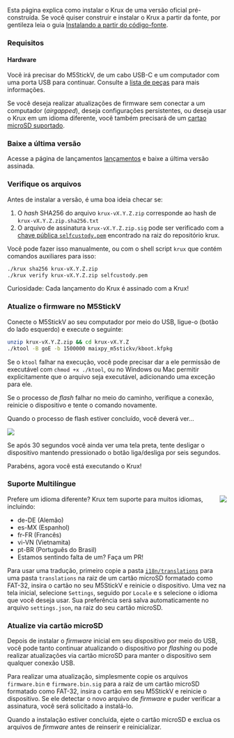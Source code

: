 Esta página explica como instalar o Krux de uma versão oficial pré-construída. Se você quiser construir e instalar o Krux a partir da fonte, por gentileza leia o guia [Instalando a partir do código-fonte](../installing-from-source).

### Requisitos
#### Hardware

Você irá precisar do M5StickV, de um cabo USB-C e um computador com uma porta USB para continuar. Consulte a [lista de peças](../../parts) para mais informações.

Se você deseja realizar atualizações de firmware sem conectar a um computador (_airgapped_), deseja configurações persistentes, ou deseja usar o Krux em um idioma diferente, você também precisará de um [cartao microSD suportado](https://github.com/m5stack/m5-docs/blob/master/docs/en/core/m5stickv.md#tf-cardmicrosd-test).

### Baixe a última versão
Acesse a página de lançamentos [lançamentos](https://github.com/selfcustody/krux/releases) e baixe a última versão assinada.

### Verifique os arquivos
Antes de instalar a versão, é uma boa ideia checar se:

1. O _hash_ SHA256 do arquivo `krux-vX.Y.Z.zip` corresponde ao hash de `krux-vX.Y.Z.zip.sha256.txt`
2. O arquivo de assinatura `krux-vX.Y.Z.zip.sig` pode ser verificado com a [chave pública `selfcustody.pem`](https://github.com/selfcustody/krux/blob/main/selfcustody.pem) encontrado na raiz do repositório krux.

Você pode fazer isso manualmente, ou com o shell script `krux` que contém comandos auxiliares para isso:

```bash
./krux sha256 krux-vX.Y.Z.zip
./krux verify krux-vX.Y.Z.zip selfcustody.pem
```

Curiosidade: Cada lançamento do Krux é assinado com a Krux!

### Atualize o firmware no M5StickV
Conecte o M5StickV ao seu computador por meio do USB, ligue-o (botão do lado esquerdo) e execute o seguinte:

```bash
unzip krux-vX.Y.Z.zip && cd krux-vX.Y.Z
./ktool -B goE -b 1500000 maixpy_m5stickv/kboot.kfpkg
```

Se o `ktool` falhar na execução, você pode precisar dar a ele permissão de executável com `chmod +x ./ktool`, ou no Windows ou Mac permitir explicitamente que o arquivo seja executável, adicionando uma exceção para ele.

Se o processo de _flash_ falhar no meio do caminho, verifique a conexão, reinicie o dispositivo e tente o comando novamente.

Quando o processo de flash estiver concluído, você deverá ver...

<img src="../../img/logo-150.png">

Se após 30 segundos você ainda ver uma tela preta, tente desligar o dispositivo mantendo pressionado o botão liga/desliga por seis segundos.

Parabéns, agora você está executando o Krux!

### Suporte Multilíngue
<img src="../../img/login-locale-de-de-150.png" align="right">

Prefere um idioma diferente? Krux tem suporte para muitos idiomas, incluindo:


- de-DE (Alemão)
- es-MX (Espanhol)
- fr-FR (Francês)
- vi-VN (Vietnamita)
- pt-BR (Português do Brasil)
- Estamos sentindo falta de um? Faça um PR!

Para usar uma tradução, primeiro copie a pasta [`i18n/translations`](https://github.com/selfcustody/krux/tree/main/i18n/translations) para uma pasta `translations` na raiz de um cartão microSD formatado como FAT-32, insira o cartão no seu M5StickV e reinicie o dispositivo. Uma vez na tela inicial, selecione `Settings`, seguido por `Locale` e s selecione o idioma que você deseja usar. Sua preferência será salva automaticamente no arquivo `settings.json`, na raiz do seu cartão microSD.

### Atualize via cartão microSD
Depois de instalar o _firmware_ inicial em seu dispositivo por meio do USB, você pode tanto continuar atualizando o dispositivo por _flashing_ ou pode realizar atualizações via cartão microSD para manter o dispositivo sem qualquer conexão USB.

Para realizar uma atualização, simplesmente copie os arquivos `firmware.bin` e `firmware.bin.sig` para a raiz de um cartão microSD formatado como FAT-32, insira o cartão em seu M5StickV e reinicie o dispositivo. Se ele detectar o novo arquivo de _firmware_ e puder verificar a assinatura, você será solicitado a instalá-lo.

Quando a instalação estiver concluída, ejete o cartão microSD e exclua os arquivos de _firmware_ antes de reinserir e reinicializar.
